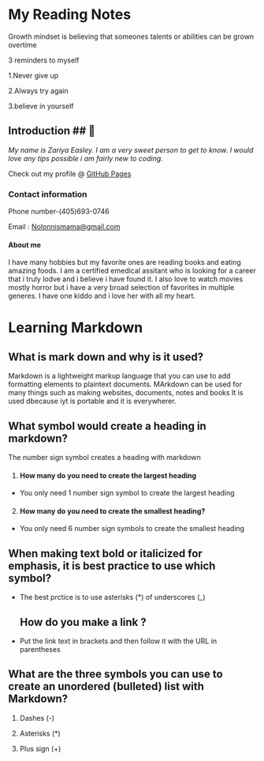 # My Reading Notes 

Growth mindset is believing that someones talents or abilities can be grown overtime 

3 reminders to myself 

1.Never give up

2.Always try again

3.believe in yourself

## Introduction ## 👋

_My name is Zariya Easley.  I am a very sweet person to get to know. I would love any tips possible i am fairly new to coding._

Check out my profile @ [GitHub Pages](https://zariya1998.github.io/reading-notes/)

### Contact information ###

Phone number-(405)693-0746

Email : Nolonnismama@gmail.com 

#### About me ####

I have many hobbies but my favorite ones are reading books and eating amazing foods. I am a certified emedical assitant who is looking for a career that i truly lodve and i believe i have found it. I also love to watch movies mostly horror but i have a very broad selection of favorites in multiple generes. I have one kiddo and i love her with all my heart.


# Learning Markdown #

## What is mark down and why is it used? ##

Markdown is a lightweight markup language that you can use to add formatting elements to plaintext documents. MArkdown can be used for many things such as making websites, documents, notes and books It is used dbecause iyt is portable and it is everywherer. 

##  What symbol would create a heading in markdown? ##

The number sign symbol creates a heading with markdown 

1. #### How many do you need to create the largest heading ####

- You only need 1 number sign symbol to create the largest heading

2. #### How many do you need to create the smallest heading? ####

- You only need 6 number sign symbols to create the smallest heading

## When making text bold or italicized for emphasis, it is best practice to use which symbol? ##

- The best prctice is to use asterisks (*) of underscores (_)

  ## How do you make a link ? ##

- Put the link text in brackets and then follow it  with the URL in parentheses

 ## What are the three symbols you can use to create an unordered (bulleted) list with Markdown? ##

 1. Dashes (-)

 2. Asterisks (*)

 3. Plus sign (+)
